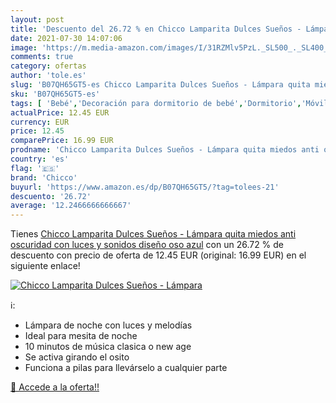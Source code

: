 ```yaml
---
layout: post
title: 'Descuento del 26.72 % en Chicco Lamparita Dulces Sueños - Lámpara'
date: 2021-07-30 14:07:06
image: 'https://m.media-amazon.com/images/I/31RZMlv5PzL._SL500_._SL400_.jpg'
comments: true
category: ofertas
author: 'tole.es'
slug: 'B07QH65GT5-es Chicco Lamparita Dulces Sueños - Lámpara quita miedos anti...'
sku: 'B07QH65GT5-es'
tags: [ 'Bebé','Decoración para dormitorio de bebé','Dormitorio','Móviles para bebé','chicco', ]
actualPrice: 12.45 EUR
currency: EUR
price: 12.45
comparePrice: 16.99 EUR
prodname: 'Chicco Lamparita Dulces Sueños - Lámpara quita miedos anti oscuridad  con luces y sonidos  diseño oso azul'
country: 'es'
flag: '🇪🇸'
brand: 'Chicco'
buyurl: 'https://www.amazon.es/dp/B07QH65GT5/?tag=tolees-21'
descuento: '26.72'
average: '12.2466666666667'
---
```


Tienes [Chicco Lamparita Dulces Sueños - Lámpara quita miedos anti oscuridad  con luces y sonidos  diseño oso azul](https://www.amazon.es/dp/B07QH65GT5/?tag=tolees-21) con un 26.72 % de descuento con precio de oferta de 12.45 EUR (original: 16.99 EUR) en el siguiente enlace!

[![Chicco Lamparita Dulces Sueños - Lámpara](https://m.media-amazon.com/images/I/31RZMlv5PzL._SL500_._SL400_.jpg)](https://www.amazon.es/dp/B07QH65GT5/?tag=tolees-21)

ℹ️:

- Lámpara de noche con luces y melodías
- Ideal para mesita de noche
- 10 minutos de música clasica o new age
- Se activa girando el osito
- Funciona a pilas para llevárselo a cualquier parte

[🛒 Accede a la oferta!!](https://www.amazon.es/dp/B07QH65GT5/?tag=tolees-21)
